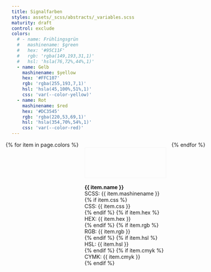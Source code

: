 ```yaml
---
title: Signalfarben
styles: assets/_scss/abstracts/_variables.scss
maturity: draft
control: exclude
colors:
  # - name: Frühlingsgrün
  #   mashinename: $green
  #   hex: '#95C11F'
  #   rgb: 'rgba(149,193,31,1)'
  #   hsl: 'hsla(76,72%,44%,1)'
  - name: Gelb
    mashinename: $yellow
    hex: '#FFC107'
    rgb: 'rgba(255,193,7,1)'
    hsl: 'hsla(45,100%,51%,1)'
    css: 'var(--color-yellow)'
  - name: Rot
    mashinename: $red
    hex: '#DC3545'
    rgb: 'rgba(220,53,69,1)'
    hsl: 'hsla(354,70%,54%,1)'
    css: 'var(--color-red)'
---
```


<style>
.set {
  display: flex;
  flex-wrap: wrap;
  margin: 0 -1rem;
  margin-top: 0;
  padding: 0;
  list-style: none;
}
li {
  flex: 1 0 25%;
  margin: 1rem;
}
.color {
  width: 100%;
  min-width: 160px;
  height: 80px;
  color: white;
  border: 1px solid whitesmoke;
  margin-bottom: 1rem;
}
p {
  margin: 0;
}
</style>
<ul class="set">
{% for item in page.colors %} 
  <li>
    <div class="color" style="background:{{ item.css }}"></div> 
    <p><strong>{{ item.name }}</strong></p>
    <p><span class="label">SCSS:</span> {{ item.mashinename }}</p>
    {% if item.css %}<p><span class="label">CSS:</span> {{ item.css }}</p>{% endif %}
    {% if item.hex %}<p><span class="label">HEX:</span> {{ item.hex }}</p>{% endif %}
    {% if item.rgb %}<p><span class="label">RGB:</span> {{ item.rgb }}</p>{% endif %}
    {% if item.hsl %}<p><span class="label">HSL:</span> {{ item.hsl }}</p>{% endif %}
    {% if item.cmyk %}<p><span class="label">CYMK:</span> {{ item.cmyk }}</p>{% endif %}
  </li>
{% endfor %}
</ul>
